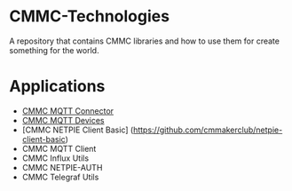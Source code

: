 # CMMC-Technologies
A repository that contains CMMC libraries and how to use them for create something for the world.

# Applications

* [CMMC MQTT Connector](https://github.com/cmmakerclub/MQTT-Connector)
* [CMMC MQTT Devices](https://github.com/cmmakerclub/cmmc-devices)
* [CMMC NETPIE Client Basic] (https://github.com/cmmakerclub/netpie-client-basic)
* CMMC MQTT Client
* CMMC Influx Utils
* CMMC NETPIE-AUTH
* CMMC Telegraf Utils
